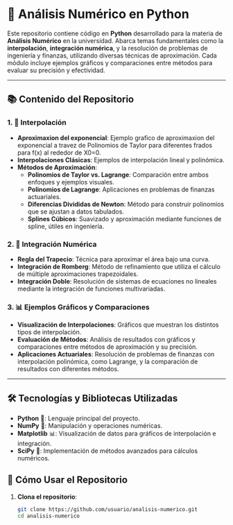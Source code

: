 # 📘 Análisis Numérico en Python

Este repositorio contiene código en **Python** desarrollado para la materia de **Análisis Numérico** en la universidad. Abarca temas fundamentales como la **interpolación**, **integración numérica**, y la resolución de problemas de ingeniería y finanzas, utilizando diversas técnicas de aproximación. Cada módulo incluye ejemplos gráficos y comparaciones entre métodos para evaluar su precisión y efectividad.

---

## 📚 Contenido del Repositorio

### 1. 🧩 Interpolación
   - **Aproximaxion del exponencial**: Ejemplo grafico de aproximaxion del exponencial a travez de Polinomios de Taylor para diferentes frados para f(x) al rededor de X0=0.
   - **Interpolaciones Clásicas**: Ejemplos de interpolación lineal y polinómica.
   - **Métodos de Aproximación**:
     - **Polinomios de Taylor vs. Lagrange**: Comparación entre ambos enfoques y ejemplos visuales.
     - **Polinomios de Lagrange**: Aplicaciones en problemas de finanzas actuariales.
     - **Diferencias Divididas de Newton**: Método para construir polinomios que se ajustan a datos tabulados.
     - **Splines Cúbicos**: Suavizado y aproximación mediante funciones de spline, útiles en ingeniería.

### 2. 🔢 Integración Numérica
   - **Regla del Trapecio**: Técnica para aproximar el área bajo una curva.
   - **Integración de Romberg**: Método de refinamiento que utiliza el cálculo de múltiple aproximaciones trapezoidales.
   - **Integración Doble**: Resolución de sistemas de ecuaciones no lineales mediante la integración de funciones multivariadas.

### 3. 📊 Ejemplos Gráficos y Comparaciones
   - **Visualización de Interpolaciones**: Gráficos que muestran los distintos tipos de interpolación.
   - **Evaluación de Métodos**: Análisis de resultados con gráficos y comparaciones entre métodos de aproximación y su precisión.
   - **Aplicaciones Actuariales**: Resolución de problemas de finanzas con interpolación polinómica, como Lagrange, y la comparación de resultados con diferentes métodos.

---

## 🛠️ Tecnologías y Bibliotecas Utilizadas

- **Python** 🐍: Lenguaje principal del proyecto.
- **NumPy** 🔢: Manipulación y operaciones numéricas.
- **Matplotlib** 📊: Visualización de datos para gráficos de interpolación e integración.
- **SciPy** 🧮: Implementación de métodos avanzados para cálculos numéricos.

## 🚀 Cómo Usar el Repositorio

1. **Clona el repositorio**:
   ```bash
   git clone https://github.com/usuario/analisis-numerico.git
   cd analisis-numerico
